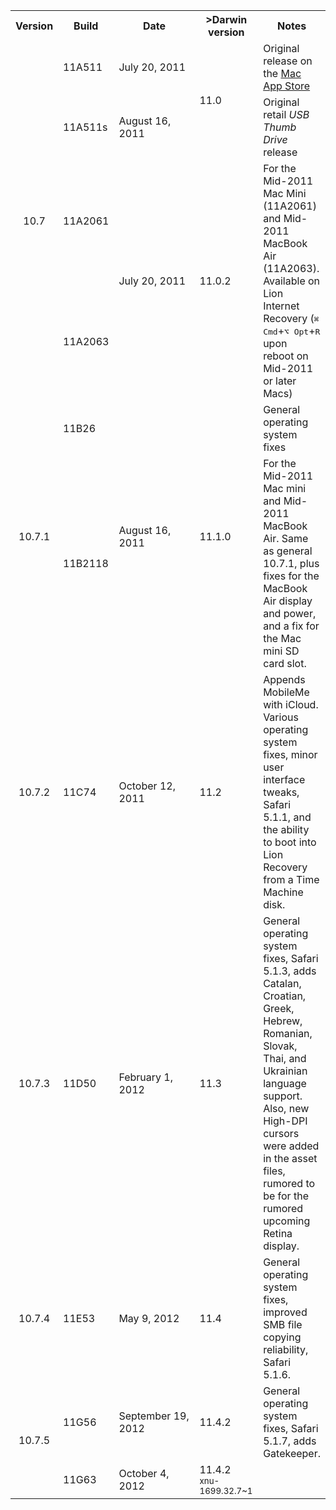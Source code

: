 <table>
<tbody>
<tr>
<th>Version</th>
<th>Build</th>
<th style="width:128px">Date</th>
<th style="width:86px">>Darwin version</th>
<th>Notes</th>
</tr>
<tr>
<td style="text-align:center" rowspan="4">10.7</td>
<td>11A511</td>
<td>July 20, 2011</td>
<td rowspan="2">11.0</td>
<td>Original release on the <a href="/wiki/Mac_App_Store" title="Mac App Store">Mac App Store</a></td>
</tr>
<tr>
<td>11A511s</td>
<td>August 16, 2011</td>
<td>Original retail <i>USB Thumb Drive</i> release</td>
</tr>
<tr>
<td>11A2061</td>
<td rowspan="2">July 20, 2011</td>
<td rowspan="2">11.0.2</td>
<td rowspan="2">For the Mid-2011 Mac Mini (11A2061) and Mid-2011 MacBook Air (11A2063). Available on Lion Internet Recovery (<kbd class="keyboard-key nowrap">⌘ Cmd</kbd>+<kbd class="keyboard-key nowrap">⌥ Opt</kbd>+<kbd class="keyboard-key nowrap">R</kbd> upon reboot on Mid-2011 or later Macs)</td>
</tr>
<tr>
<td>11A2063</td>
</tr>
<tr>
<td style="text-align:center" rowspan="2">10.7.1</td>
<td>11B26</td>
<td rowspan="2">August 16, 2011</td>
<td rowspan="2">11.1.0</td>
<td>General operating system fixes</td>
</tr>
<tr>
<td>11B2118</td>
<td>For the Mid-2011 Mac mini and Mid-2011 MacBook Air. Same as general 10.7.1, plus fixes for the MacBook Air display and power, and a fix for the Mac mini SD card slot.</td>
</tr>
<tr>
<td style="text-align:center">10.7.2</td>
<td>11C74</td>
<td>October 12, 2011</td>
<td>11.2
</td>
<td>Appends MobileMe with iCloud. Various operating system fixes, minor user interface tweaks, Safari 5.1.1, and the ability to boot into Lion Recovery from a Time Machine disk.
</td>
</tr>
<tr>
<td style="text-align:center">10.7.3</td>
<td>11D50</td>
<td>February 1, 2012</td>
<td>11.3</td>
<td>General operating system fixes, Safari 5.1.3, adds Catalan, Croatian, Greek, Hebrew, Romanian, Slovak, Thai, and Ukrainian language support. Also, new High-DPI cursors were added in the asset files, rumored to be for the rumored upcoming Retina display.</td>
</tr>
<tr>
<td style="text-align:center">10.7.4</td>
<td>11E53</td>
<td>May 9, 2012</td>
<td>11.4</td>
<td>General operating system fixes, improved SMB file copying reliability, Safari 5.1.6.</td>
</tr>
<tr>
<td style="text-align:center" rowspan="2">10.7.5</td>
<td>11G56</td>
<td>September 19, 2012</td>
<td>11.4.2</td>
<td>General operating system fixes, Safari 5.1.7, adds Gatekeeper.</td>
</tr>
<tr>
<td>11G63</td>
<td>October 4, 2012</td>
<td>11.4.2<br><small>xnu-1699.32.7~1</small></td>
<td></td>
</tr>
</tbody>
</table>
